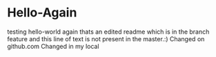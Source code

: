 # Hello-Again
testing hello-world again 
thats an edited readme which is in the branch feature and this line of text is not present in the master.:)
Changed on github.com
Changed in my local